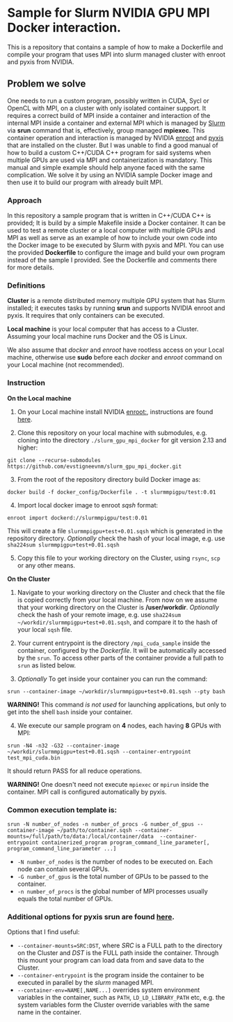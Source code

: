 # Sample for Slurm NVIDIA GPU MPI Docker interaction.

This is a repository that contains a sample of how to make a Dockerfile and compile your program that uses MPI into slurm managed cluster with enroot and pyxis from NVIDIA.


## Problem we solve
One needs to run a custom program, possibly written in CUDA, Sycl or OpenCL with MPI, on a cluster with only isolated container support. It requires a correct build of MPI inside a container and interaction of the internal MPI inside a container and external MPI which is managed by [Slurm](https://github.com/SchedMD/slurm) via **srun** command that is, effectively, group managed **mpiexec**. This container operation and interaction is managed by NVIDIA [enroot](https://github.com/NVIDIA/enroot) and [pyxis](https://github.com/NVIDIA/pyxis) that are installed on the cluster. But I was unable to find a good manual of how to build a custom C++/CUDA C++ program for said systems when multiple GPUs are used via MPI and containerization is mandatory. This manual and simple example should help anyone faced with the same complication. We solve it by using an NVIDIA sample Docker image and then use it to build our program with already built MPI.

### Approach
In this repository a sample program that is written in C++/CUDA C++ is provided; It is build by a simple Makefile inside a Docker container. It can be used to test a remote cluster or a local computer with multiple GPUs and MPI as well as serve as an example of how to include your own code into the Docker image to be executed by Slurm with pyxis and MPI. You can use the provided **Dockerfile** to configure the image and build your own program instead of the sample I provided. See the Dockerfile and comments there for more details.

### Definitions
**Cluster** is a remote distributed memory multiple GPU system that has Slurm installed; it executes tasks by running **srun** and supports NVIDIA enroot and pyxis. It requires that only containers can be executed. 

**Local machine** is your local computer that has access to a Cluster. Assuming your local machine runs Docker and the OS is Linux. 

We also assume that *docker* and *enroot* have rootless access on your Local machine, otherwise use **sudo** before each *docker* and *enroot* command on your Local machine (not recommended).

### Instruction
**On the Local machine**
1. On your Local machine install NVIDIA [enroot:](https://github.com/NVIDIA/enroot), instructions are found [here](https://github.com/NVIDIA/enroot/blob/master/doc/installation.md).

2. Clone this repository on your local machine with submodules, e.g. cloning into the directory `./slurm_gpu_mpi_docker` for git version 2.13 and higher: 
```
git clone --recurse-submodules https://github.com/evstigneevnm/slurm_gpu_mpi_docker.git 

```
3. From the root of the repository directory build Docker image as:

```
docker build -f docker_config/Dockerfile . -t slurmmpigpu/test:0.01

```
4. Import local docker image to enroot *sqsh* format:
```
enroot import dockerd://slurmmpigpu/test:0.01
```
This will create a file `slurmmpigpu+test+0.01.sqsh` which is generated in the repository directory. *Optionally* check the hash of your local image, e.g. use `sha224sum slurmmpigpu+test+0.01.sqsh`

5. Copy this file to your working directory on the Cluster, using `rsync`, `scp` or any other means.

**On the Cluster**

1. Navigate to your working directory on the Cluster and check that the file is copied correctly from your local machine. 
From now on we assume that your working directory on the Cluster is **/user/workdir**.
*Optionally* check the hash of your remote image, e.g. use `sha224sum ~/workdir/slurmmpigpu+test+0.01.sqsh`, and compare it to the hash of your local `sqsh` file. 

2. Your current entrypoint is the directory `/mpi_cuda_sample` inside the container, configured by the *Dockerfile*. It will be automatically accessed by the `srun`. To access other parts of the container provide a full path to `srun` as listed below.

3. *Optionally* To get inside your container you can run the command:
```
srun --container-image ~/workdir/slurmmpigpu+test+0.01.sqsh --pty bash
```
**WARNING!** This command *is not used* for launching applications, but only to get into the shell `bash` inside your container.

4. We execute our sample program on **4** nodes, each having **8** GPUs with MPI:
```
srun -N4 -n32 -G32 --container-image ~/workdir/slurmmpigpu+test+0.01.sqsh --container-entrypoint test_mpi_cuda.bin
```
It should return PASS for all reduce operations.

**WARNING!** One doesn't need not execute `mpiexec` or `mpirun` inside the container. MPI call is configured automatically by pyxis.

### Common execution template is:
```
srun -N number_of_nodes -n number_of_procs -G number_of_gpus --container-image ~/path/to/container.sqsh --container-mounts=/full/path/to/data:/local/container/data  --container-entrypoint containerized_program program_command_line_parameter[, program_command_line_parameter ...]
```
- `-N number_of_nodes` is the number of nodes to be executed on. Each node can contain several GPUs.
- `-G number_of_gpus` is the total number of GPUs to be passed to the container.
- `-n number_of_procs` is the global number of MPI processes usually equals the total number of GPUs.

### Additional options for pyxis srun are found [here](https://github.com/NVIDIA/pyxis).
Options that I find useful:

- `--container-mounts=SRC:DST`, where *SRC* is a FULL path to the directory on the Cluster and *DST* is the FULL path inside the container. Through this mount your program can load data from and save data to the Cluster.
- `--container-entrypoint` is the program inside the container to be executed in parallel by the *slurm* managed MPI.
- `--container-env=NAME[,NAME...]` overrides system environment variables in the container, such as `PATH`, `LD_LD_LIBRARY_PATH` etc, e.g. the system variables form the Cluster override variables with the same name in the container.
